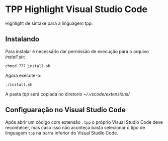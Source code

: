 # TPP Highlight Visual Studio Code

Highlight de sintaxe para a linguagem tpp.

## Instalando

Para instalar é necessário dar permissão de execução para o arquivo *install.sh*:

```chmod 777 install.sh```

Agora execute-o:

```./install.sh```

A pasta *tpp* será copiada no diretorio *~/.vscode/extensions/*

## Configuaração no Visual Studio Code

Após abrir um código com extensão ```.tpp``` o próprio Visual Studio Code deve reconhecer, mas caso isso não aconteça basta selecionar o tipo de linguagem ```tpp``` na barra inferior do Visual Studio Code.

